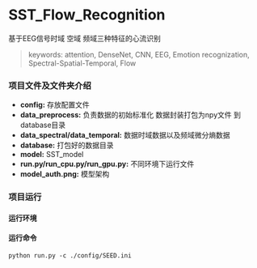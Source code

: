 # SST_Flow_Recognition
基于EEG信号时域 空域 频域三种特征的心流识别
> keywords: attention, DenseNet, CNN, EEG, Emotion recognization, Spectral-Spatial-Temporal, Flow
### 项目文件及文件夹介绍
* **config:** 存放配置文件
* **data_preprocess:** 负责数据的初始标准化 数据封装打包为npy文件 到database目录
* **data_spectral/data_temporal:** 数据时域数据以及频域微分熵数据
* **database:** 打包好的数据目录
* **model:** SST_model
* **run.py/run_cpu.py/run_gpu.py:** 不同环境下运行文件
* **model_auth.png:** 模型架构
### 项目运行
#### 运行环境
#### 运行命令
```python run.py -c ./config/SEED.ini```
